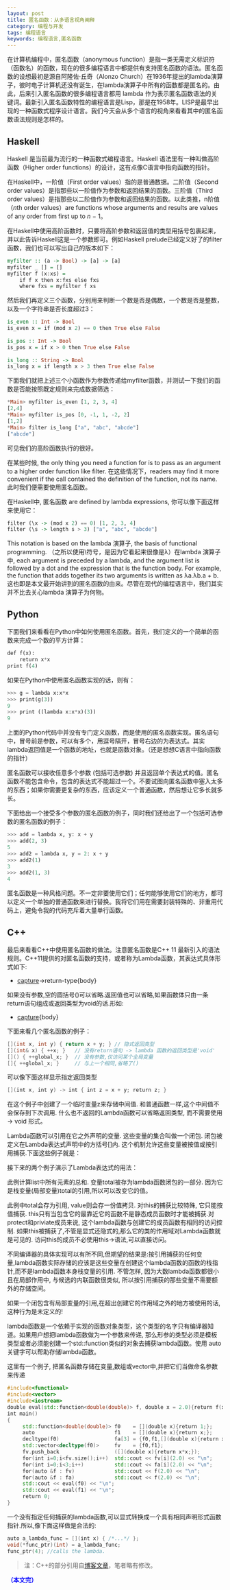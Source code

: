 ```yaml
---
layout: post
title: 匿名函数：从多语言视角阐释
category: 编程与开发
tags: 编程语言
keywords: 编程语言,匿名函数
---
```


在计算机编程中，匿名函数（anonymous function）是指一类无需定义标识符（函数名）的函数，现在的很多编程语言中都提供有支持匿名函数的语法。匿名函数的设想最初是源自阿隆佐·丘奇（Alonzo Church）在1936年提出的lambda演算子，彼时电子计算机还没有诞生，在lambda演算子中所有的函数都是匿名的。由此，后来引入匿名函数的很多编程语言都用 lambda 作为表示匿名函数语法的关键词。最新引入匿名函数特性的编程语言是Lisp，那是在1958年。LISP是最早出现的一种函数式程序设计语言。我们今天会从多个语言的视角来看看其中的匿名函数语法规则是怎样的。

## Haskell

Haskell 是当前最为流行的一种函数式编程语言。Haskell 语法里有一种叫做高阶函数（Higher order functions）的设计，这有点像C语言中指向函数的指针。

在Haskell中，一阶值（First order values）指的是普通数据。二阶值（Second order values）是指那些以一阶值作为参数和返回结果的函数。三阶值（Third order values）是指那些以二阶值作为参数和返回结果的函数。以此类推，n阶值（*n*th order values）are functions whose arguments and results are values of any order from first up to *n* − 1。

在Haskell中使用高阶函数时，只要将高阶参数和返回值的类型用括号包裹起来，并以此告诉Haskell这是一个参数即可。例如Haskell prelude已经定义好了的filter函数，我们也可以写出自己的版本如下：

```haskell
myfilter :: (a -> Bool) -> [a] -> [a]  
myfilter _ [] = []  
myfilter f (x:xs) =  
    if f x then x:fxs else fxs  
    where fxs = myfilter f xs  
```

然后我们再定义三个函数，分别用来判断一个数是否是偶数，一个数是否是整数，以及一个字符串是否长度超过3：

```haskell
is_even :: Int -> Bool  
is_even x = if (mod x 2) == 0 then True else False  
  
is_pos :: Int -> Bool  
is_pos x = if x > 0 then True else False  
  
is_long :: String -> Bool  
is_long x = if length x > 3 then True else False  
```

下面我们就把上述三个小函数作为参数传递给myfilter函数，并测试一下我们的函数是否能按照既定规则来完成数据筛选：

```haskell
*Main> myfilter is_even [1, 2, 3, 4]  
[2,4]  
*Main> myfilter is_pos [0, -1, 1, -2, 2]  
[1,2]  
*Main> filter is_long ["a", "abc", "abcde"]  
["abcde"]  
```

可见我们的高阶函数执行的很好。


在某些时候, the only thing you need a function for is to pass as an argument to a higher order function like filter. 在这些情况下，readers may find it more convenient if the call contained the definition of the function, not its name. 此时我们便需要使用匿名函数。

在Haskell中, 匿名函数 are defined by lambda expressions, 你可以像下面这样来使用它：

```haskell
filter (\x -> (mod x 2) == 0) [1, 2, 3, 4]  
filter (\s -> length s > 3) ["a", "abc", "abcde"]  
```

This notation is based on the lambda 演算子, the basis of functional programming. （之所以使用\符号，是因为它看起来很像是λ）在lambda 演算子中, each argument is preceded by a lambda, and the argument list is followed by a dot and the expression that is the function body. For example, the function that adds together its two arguments is written as λa.λb.a + b. 这也即是本文最开始讲到的匿名函数的由来。尽管在现代的编程语言中，我们其实并不比去关心lambda 演算子为何物。

## Python

下面我们来看看在Python中如何使用匿名函数。首先，我们定义的一个简单的函数来完成一个数的平方计算：

```python
def f(x):  
    return x*x  
print f(4)
```

如果在Python中使用匿名函数实现的话，则有：

```python
>>> g = lambda x:x*x  
>>> print(g(3))  
9  
>>> print ((lambda x:x*x)(3))  
9  
```

上面的Python代码中并没有专门定义函数，而是使用的匿名函数实现。匿名语句中，冒号前是参数，可以有多个，用逗号隔开，冒号右边的为表达式。其实lambda返回值是一个函数的地址，也就是函数对象。（还是想想C语言中指向函数的指针）


匿名函数可以接收任意多个参数 (包括可选参数) 并且返回单个表达式的值。匿名函数不能包含命令，包含的表达式不能超过一个。不要试图向匿名函数中塞入太多的东西；如果你需要更复杂的东西，应该定义一个普通函数，然后想让它多长就多长。

下面给出一个接受多个参数的匿名函数的例子，同时我们还给出了一个包括可选参数的匿名函数的例子：

```python
>>> add = lambda x, y: x + y  
>>> add(2, 3)  
5  
>>> add2 = lambda x, y = 2: x + y  
>>> add2(1)  
3  
>>> add2(1, 3)  
4  
```

匿名函数是一种风格问题。不一定非要使用它们；任何能够使用它们的地方，都可以定义一个单独的普通函数来进行替换。我将它们用在需要封装特殊的、非重用代码上，避免令我的代码充斥着大量单行函数。

## C++

最后来看看C++中使用匿名函数的做法。注意匿名函数是C++ 11 最新引入的语法规则。C++11提供的对匿名函数的支持，或者称为Lambda函数，其表达式具体形式如下:

- [capture](parameters)->return-type{body}

如果没有参数,空的圆括号()可以省略.返回值也可以省略,如果函数体只由一条return语句组成或返回类型为void的话.形如:

- [capture](parameters){body}

下面来看几个匿名函数的例子：

```c++
[](int x, int y) { return x + y; } // 隐式返回类型
[](int& x) { ++x; }   // 没有return语句 -> lambda 函数的返回类型是'void'
[]() { ++global_x; }  // 没有参数,仅访问某个全局变量
[]{ ++global_x; }     // 与上一个相同,省略了()
```

可以像下面这样显示指定返回类型

```c++
[](int x, int y) -> int { int z = x + y; return z; }
```

在这个例子中创建了一个临时变量z来存储中间值. 和普通函数一样,这个中间值不会保存到下次调用. 什么也不返回的Lambda函数可以省略返回类型, 而不需要使用 -> void 形式。

Lambda函数可以引用在它之外声明的变量. 这些变量的集合叫做一个闭包. 闭包被定义在Lambda表达式声明中的方括号[]内. 这个机制允许这些变量被按值或按引用捕获.下面这些例子就是：

接下来的两个例子演示了Lambda表达式的用法：

此例计算list中所有元素的总和. 变量total被存为lambda函数闭包的一部分. 因为它是栈变量(局部变量)total的引用,所以可以改变它的值。  

此例中total会存为引用, value则会存一份值拷贝. 对this的捕获比较特殊, 它只能按值捕获. this只有当包含它的最靠近它的函数不是静态成员函数时才能被捕获.对protect和priviate成员来说, 这个lambda函数与创建它的成员函数有相同的访问控制. 如果this被捕获了,不管是显式还隐式的,那么它的类的作用域对Lambda函数就是可见的. 访问this的成员不必使用this->语法,可以直接访问。

不同编译器的具体实现可以有所不同,但期望的结果是:按引用捕获的任何变量,lambda函数实际存储的应该是这些变量在创建这个lambda函数的函数的栈指针,而不是lambda函数本身栈变量的引用. 不管怎样, 因为大数lambda函数都很小且在局部作用中, 与候选的内联函数很类似, 所以按引用捕获的那些变量不需要额外的存储空间。

如果一个闭包含有局部变量的引用,在超出创建它的作用域之外的地方被使用的话,这种行为是未定义的!

lambda函数是一个依赖于实现的函数对象类型，这个类型的名字只有编译器知道。如果用户想把lambda函数做为一个参数来传递, 那么形参的类型必须是模板类型或者必须能创建一个std::function类似的对象去捕获lambda函数。使用 auto关键字可以帮助存储lambda函数。


这里有一个例子, 把匿名函数存储在变量,数组或vector中,并把它们当做命名参数来传递

```c++
#include<functional>  
#include<vector>  
#include<iostream>  
double eval(std::function<double(double)> f, double x = 2.0){return f(x);}  
int main()  
{  
     std::function<double(double)> f0    = [](double x){return 1;};  
     auto                          f1    = [](double x){return x;};  
     decltype(f0)                  fa[3] = {f0,f1,[](double x){return x*x;}};  
     std::vector<decltype(f0)>     fv    = {f0,f1};  
     fv.push_back                  ([](double x){return x*x;});  
     for(int i=0;i<fv.size();i++)  std::cout << fv[i](2.0) << "\n";  
     for(int i=0;i<3;i++)          std::cout << fa[i](2.0) << "\n";  
     for(auto &f : fv)             std::cout << f(2.0) << "\n";  
     for(auto &f : fa)             std::cout << f(2.0) << "\n";  
     std::cout << eval(f0) << "\n";  
     std::cout << eval(f1) << "\n";  
     return 0;  
}  
```

一个没有指定任何捕获的lambda函数,可以显式转换成一个具有相同声明形式函数指针.所以,像下面这样做是合法的:

```c++
auto a_lambda_func = [](int x) { /*...*/ };  
void(*func_ptr)(int) = a_lambda_func;  
func_ptr(4); //calls the lambda.  
```

> 注：C++的部分引用自[博客文章](http://blog.csdn.net/augusdi/article/details/11773943)，笔者略有修改。

<span style="color:blue">**（本文完）**</span>
